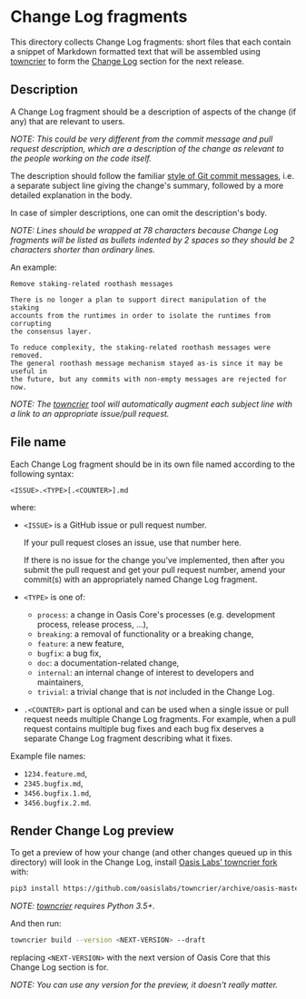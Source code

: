 # Change Log fragments

This directory collects Change Log fragments:
short files that each contain a snippet of Markdown formatted text that will
be assembled using [towncrier] to form the [Change Log] section for the next
release.

## Description

A Change Log fragment should be a description of aspects of the change (if
any) that are relevant to users.

_NOTE: This could be very different from the commit message and pull request
description, which are a description of the change as relevant to the people
working on the code itself._

The description should follow the familiar [style of Git commit messages],
i.e. a separate subject line giving the change's summary, followed by a more
detailed explanation in the body.

In case of simpler descriptions, one can omit the description's body.

_NOTE: Lines should be wrapped at 78 characters because Change Log fragments
will be listed as bullets indented by 2 spaces so they should be 2 characters
shorter than ordinary lines._

An example:

```text
Remove staking-related roothash messages

There is no longer a plan to support direct manipulation of the staking
accounts from the runtimes in order to isolate the runtimes from corrupting
the consensus layer.

To reduce complexity, the staking-related roothash messages were removed.
The general roothash message mechanism stayed as-is since it may be useful in
the future, but any commits with non-empty messages are rejected for now.
```

_NOTE: The [towncrier] tool will automatically augment each subject line with
a link to an appropriate issue/pull request._

## File name

Each Change Log fragment should be in its own file named according to the
following syntax:

```text
<ISSUE>.<TYPE>[.<COUNTER>].md
```

where:

- `<ISSUE>` is a GitHub issue or pull request number.

  If your pull request closes an issue, use that number here.

  If there is no issue for the change you've implemented, then after you
  submit the pull request and get your pull request number, amend your
  commit(s) with an appropriately named Change Log fragment.

- `<TYPE>` is one of:

  - `process`: a change in Oasis Core's processes (e.g. development process,
    release process, ...),
  - `breaking`: a removal of functionality or a breaking change,
  - `feature`: a new feature,
  - `bugfix`: a bug fix,
  - `doc`: a documentation-related change,
  - `internal`: an internal change of interest to developers and maintainers,
  - `trivial`: a trivial change that is _not_ included in the Change Log.

- `.<COUNTER>` part is optional and can be used when a single issue or pull
  request needs multiple Change Log fragments. For example, when a pull
  request contains multiple bug fixes and each bug fix deserves a separate
  Change Log fragment describing what it fixes.

Example file names:

- `1234.feature.md`,
- `2345.bugfix.md`,
- `3456.bugfix.1.md`,
- `3456.bugfix.2.md`.

## Render Change Log preview

To get a preview of how your change (and other changes queued up in this
directory) will look in the Change Log, install [Oasis Labs' towncrier fork]
with:

```bash
pip3 install https://github.com/oasislabs/towncrier/archive/oasis-master.tar.gz
```

_NOTE: [towncrier] requires Python 3.5+._

And then run:

```bash
towncrier build --version <NEXT-VERSION> --draft
```

replacing `<NEXT-VERSION>` with the next version of Oasis Core that this
Change Log section is for.

_NOTE: You can use any version for the preview, it doesn't really matter._

[Change Log]: ../CHANGELOG.md
[towncrier]: https://github.com/hawkowl/towncrier
[Oasis Labs' towncrier fork]: https://github.com/oasislabs/towncrier
[style of Git commit messages]: ../CONTRIBUTING.md#git-commit-messages
